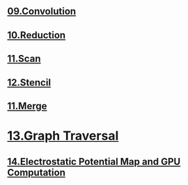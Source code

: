 
## [09.Convolution](09.Convolution.md)

## [10.Reduction](10.Reduction.md)

## [11.Scan](11.Scan.md)

## [12.Stencil](12.Stencil.md)

## [11.Merge](11.Merge.md)

# [13.Graph Traversal](13.Graph%20Traversal.md)
## [14.Electrostatic Potential Map and GPU Computation](14.Electrostatic%20Potential%20Map%20and%20GPU%20Computation.md)